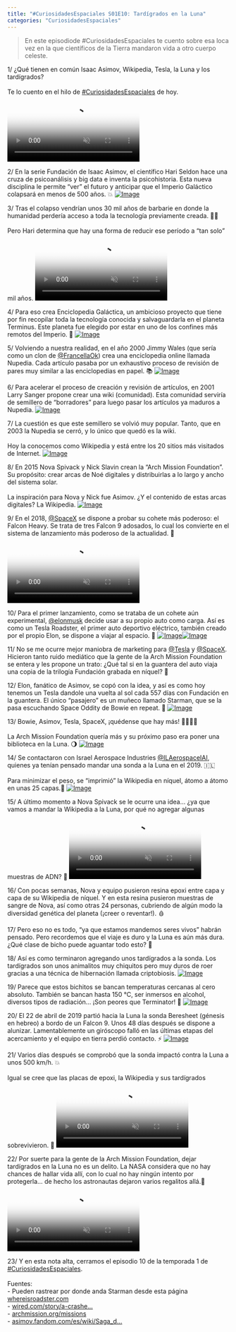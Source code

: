 ```yaml
---
title: "#CuriosidadesEspaciales S01E10: Tardígrados en la Luna"
categories: "CuriosidadesEspaciales"
---
```

> En este episodiode #CuriosidadesEspaciales te cuento sobre esa loca vez en la que científicos de la Tierra mandaron vida a otro cuerpo celeste.

<div class="card-tweets" dir="auto">
    <p><span class="nop nop-start">1/ </span> ¿Qué tienen en común Isaac Asimov, Wikipedia, Tesla, la Luna y los tardígrados? <br />
<br />
Te lo cuento en el hilo de <a class="entity-hashtag" href="/hashtag/CuriosidadesEspaciales">#CuriosidadesEspaciales</a> de hoy. <span class="entity-video-gif"><video autoplay muted loop controls poster="https://pbs.twimg.com/tweet_video_thumb/EggZUYjU8AE63-w.jpg"><source src="https://video.twimg.com/tweet_video/EggZUYjU8AE63-w.mp4" type="video/mp4"><img alt="Water Bear Tiny GIF" src="https://pbs.twimg.com/tweet_video_thumb/EggZUYjU8AE63-w.jpg"></video></span></p>
    <p><span class="nop nop-start">2/ </span> En la serie Fundación de Isaac Asimov, el científico Hari Seldon hace una cruza de psicoanálisis y big data e inventa la psicohistoria. Esta nueva disciplina le permite “ver” el futuro y anticipar que el Imperio Galáctico colapsará en menos de 500 años. 💥 <span class="entity-image"><a href="https://pbs.twimg.com/media/Egc6LV4WAAQQthI.png" target="_blank"><img alt="Image" src="https://pbs.twimg.com/media/Egc6LV4WAAQQthI.png" data-src="https://pbs.twimg.com/media/Egc6LV4WAAQQthI.png"></a></span></p>
    <p><span class="nop nop-start">3/ </span> Tras el colapso vendrían unos 30 mil años de barbarie en donde la humanidad perdería acceso a toda la tecnología previamente creada. 🦴🔥<br />
<br />
Pero Hari determina que hay una forma de reducir ese período a “tan solo” mil años. <span class="entity-video-gif"><video autoplay muted loop controls poster="https://pbs.twimg.com/tweet_video_thumb/EggZVQpU4AE4GgW.jpg"><source src="https://video.twimg.com/tweet_video/EggZVQpU4AE4GgW.mp4" type="video/mp4"><img alt="Caveman Spongebob Spongegar..." src="https://pbs.twimg.com/tweet_video_thumb/EggZVQpU4AE4GgW.jpg"></video></span></p>
    <p><span class="nop nop-start">4/ </span> Para eso crea Enciclopedia Galáctica, un ambicioso proyecto que tiene por fin recopilar toda la tecnología conocida y salvaguardarla en el planeta Terminus. Este planeta fue elegido por estar en uno de los confines más remotos del Imperio. 🌌 <span class="entity-image"><a href="https://pbs.twimg.com/media/Egc6R74WoAIeCDi.png" target="_blank"><img alt="Image" src="https://pbs.twimg.com/media/Egc6R74WoAIeCDi.png" data-src="https://pbs.twimg.com/media/Egc6R74WoAIeCDi.png"></a></span></p>
    <p><span class="nop nop-start">5/ </span> Volviendo a nuestra realidad, en el año 2000 Jimmy Wales (que sería como un clon de <a class="entity-mention" href="https://twitter.com/FrancellaOk">@FrancellaOk</a>) crea una enciclopedia online llamada Nupedia. Cada artículo pasaba por un exhaustivo proceso de revisión de pares muy similar a las enciclopedias en papel. 📚 <span class="entity-image"><a href="https://pbs.twimg.com/media/Egc6nwCWkAE1bBj.jpg" target="_blank"><img alt="Image" src="https://pbs.twimg.com/media/Egc6nwCWkAE1bBj.jpg" data-src="https://pbs.twimg.com/media/Egc6nwCWkAE1bBj.jpg"></a></span></p>
    <p><span class="nop nop-start">6/ </span> Para acelerar el proceso de creación y revisión de artículos, en 2001 Larry Sanger propone crear una wiki (comunidad). Esta comunidad serviría de semillero de “borradores” para luego pasar los artículos ya maduros a Nupedia. <span class="entity-image"><a href="https://pbs.twimg.com/media/Egc6rOxWsAIOf8v.png" target="_blank"><img alt="Image" src="https://pbs.twimg.com/media/Egc6rOxWsAIOf8v.png" data-src="https://pbs.twimg.com/media/Egc6rOxWsAIOf8v.png"></a></span></p>
    <p><span class="nop nop-start">7/ </span> La cuestión es que este semillero se volvió muy popular. Tanto, que en 2003 la Nupedia se cerró, y lo único que quedó es la wiki. <br />
<br />
Hoy la conocemos como Wikipedia y está entre los 20 sitios más visitados de Internet. <span class="entity-image"><a href="https://pbs.twimg.com/media/Egc6uwzXYAQgjCf.png" target="_blank"><img alt="Image" src="https://pbs.twimg.com/media/Egc6uwzXYAQgjCf.png" data-src="https://pbs.twimg.com/media/Egc6uwzXYAQgjCf.png"></a></span></p>
    <p><span class="nop nop-start">8/ </span> En 2015 Nova Spivack y Nick Slavin crean la “Arch Mission Foundation”. Su propósito: crear arcas de Noé digitales y distribuirlas a lo largo y ancho del sistema solar.<br />
<br />
La inspiración para Nova y Nick fue Asimov. ¿Y el contenido de estas arcas digitales? La Wikipedia. <span class="entity-image"><a href="https://pbs.twimg.com/media/Egc6y63XsAMAmAX.jpg" target="_blank"><img alt="Image" src="https://pbs.twimg.com/media/Egc6y63XsAMAmAX.jpg" data-src="https://pbs.twimg.com/media/Egc6y63XsAMAmAX.jpg"></a></span></p>
    <p><span class="nop nop-start">9/ </span> En el 2018, <a class="entity-mention" href="https://twitter.com/SpaceX">@SpaceX</a> se dispone a probar su cohete más poderoso: el Falcon Heavy. Se trata de tres Falcon 9 adosados, lo cual los convierte en el sistema de lanzamiento más poderoso de la actualidad. 💪 <span class="entity-video-gif"><video autoplay muted loop controls poster="https://pbs.twimg.com/tweet_video_thumb/EggZWqZUMAAWKVI.jpg"><source src="https://video.twimg.com/tweet_video/EggZWqZUMAAWKVI.mp4" type="video/mp4"><img alt="falcon heavy rocket GIF" src="https://pbs.twimg.com/tweet_video_thumb/EggZWqZUMAAWKVI.jpg"></video></span></p>
    <p><span class="nop nop-start">10/ </span> Para el primer lanzamiento, como se trataba de un cohete aún experimental, <a class="entity-mention" href="https://twitter.com/elonmusk">@elonmusk</a> decide usar a su propio auto como carga. Así es como un Tesla Roadster, el primer auto deportivo eléctrico, también creado por el propio Elon, se dispone a viajar al espacio. 🚗 <span class="row justify-content-center entity-multiple-2"><span class="col-md-6"><span class="entity-image"><a href="https://pbs.twimg.com/media/Egc6-tiWsAIGN-S.png" target="_blank"><img alt="Image" src="https://pbs.twimg.com/media/Egc6-tiWsAIGN-S.png" data-src="https://pbs.twimg.com/media/Egc6-tiWsAIGN-S.png"></a></span></span><span class="col-md-6"><span class="entity-image"><a href="https://pbs.twimg.com/media/Egc6_xEXYAMTJkp.jpg" target="_blank"><img alt="Image" src="https://pbs.twimg.com/media/Egc6-tiWsAIGN-S.png" data-src="https://pbs.twimg.com/media/Egc6_xEXYAMTJkp.jpg"></a></span></span></span></p>
    <p><span class="nop nop-start">11/ </span> No se me ocurre mejor maniobra de marketing para <a class="entity-mention" href="https://twitter.com/Tesla">@Tesla</a> y <a class="entity-mention" href="https://twitter.com/SpaceX">@SpaceX</a>. Hicieron tanto ruido mediático que la gente de la Arch Mission Foundation se entera y les propone un trato: ¿Qué tal si en la guantera del auto viaja una copia de la trilogía Fundación grabada en níquel? 📗</p>
    <p><span class="nop nop-start">12/ </span> Elon, fanático de Asimov, se copó con la idea, y así es como hoy tenemos un Tesla dandole una vuelta al sol cada 557 días con Fundación en la guantera. El único “pasajero” es un muñeco llamado Starman, que se la pasa escuchando Space Oddity de Bowie en repeat. 🎸 <span class="entity-image"><a href="https://pbs.twimg.com/media/Egc7gFvX0AE0yo6.jpg" target="_blank"><img alt="Image" src="https://pbs.twimg.com/media/Egc7gFvX0AE0yo6.jpg" data-src="https://pbs.twimg.com/media/Egc7gFvX0AE0yo6.jpg"></a></span></p>
    <p><span class="nop nop-start">13/ </span> Bowie, Asimov, Tesla, SpaceX, ¡quédense que hay más! 🎸🌌🚗🚀<br />
<br />
La Arch Mission Foundation quería más y su próximo paso era poner una biblioteca en la Luna. 🌖 <span class="entity-image"><a href="https://pbs.twimg.com/media/Egc7mLIWsAU9rIj.jpg" target="_blank"><img alt="Image" src="https://pbs.twimg.com/media/Egc7mLIWsAU9rIj.jpg" data-src="https://pbs.twimg.com/media/Egc7mLIWsAU9rIj.jpg"></a></span></p>
    <p><span class="nop nop-start">14/ </span> Se contactaron con Israel Aerospace Industries <a class="entity-mention" href="https://twitter.com/ILAerospaceIAI">@ILAerospaceIAI</a>, quienes ya tenían pensado mandar una sonda a la Luna en el 2019. 🇮🇱<br />
<br />
Para minimizar el peso, se “imprimió” la Wikipedia en níquel, átomo a átomo en unas 25 capas.🔬 <span class="entity-image"><a href="https://pbs.twimg.com/media/Egc7ptzXYAAA-bK.jpg" target="_blank"><img alt="Image" src="https://pbs.twimg.com/media/Egc7ptzXYAAA-bK.jpg" data-src="https://pbs.twimg.com/media/Egc7ptzXYAAA-bK.jpg"></a></span></p>
    <p><span class="nop nop-start">15/ </span> A último momento a Nova Spivack se le ocurre una idea… ¿ya que vamos a mandar la Wikipedia a la Luna, por qué no agregar algunas muestras de ADN? 🧬 <span class="entity-video-gif"><video autoplay muted loop controls poster="https://pbs.twimg.com/tweet_video_thumb/EggZYA8VkAA_5MJ.jpg"><source src="https://video.twimg.com/tweet_video/EggZYA8VkAA_5MJ.mp4" type="video/mp4"><img alt="Professor Farnsworth - Evil..." src="https://pbs.twimg.com/tweet_video_thumb/EggZYA8VkAA_5MJ.jpg"></video></span></p>
    <p><span class="nop nop-start">16/ </span> Con pocas semanas, Nova y equipo pusieron resina epoxi entre capa y capa de su Wikipedia de níquel. Y en esta resina pusieron muestras de sangre de Nova, así como otras 24 personas, cubriendo de algún modo la diversidad genética del planeta (¡creer o reventar!). 🩸</p>
    <p><span class="nop nop-start">17/ </span> Pero eso no es todo, “ya que estamos mandemos seres vivos” habrán pensado. Pero recordemos que el viaje es duro y la Luna es aún más dura. ¿Qué clase de bicho puede aguantar todo esto? 🤔</p>
    <p><span class="nop nop-start">18/ </span> Así es como terminaron agregando unos tardígrados a la sonda. Los tardígrados son unos animalitos muy chiquitos pero muy duros de roer gracias a una técnica de hibernación llamada criptobiosis. <span class="entity-image"><a href="https://pbs.twimg.com/media/Egc70RJXsAMjRkO.png" target="_blank"><img alt="Image" src="https://pbs.twimg.com/media/Egc70RJXsAMjRkO.png" data-src="https://pbs.twimg.com/media/Egc70RJXsAMjRkO.png"></a></span></p>
    <p><span class="nop nop-start">19/ </span> Parece que estos bichitos se bancan temperaturas cercanas al cero absoluto. También se bancan hasta 150 °C, ser inmersos en alcohol, diversos tipos de radiación… ¡Son peores que Terminator! 🦾 <span class="entity-image"><a href="https://pbs.twimg.com/media/Egc72-8XYAA7yP3.png" target="_blank"><img alt="Image" src="https://pbs.twimg.com/media/Egc72-8XYAA7yP3.png" data-src="https://pbs.twimg.com/media/Egc72-8XYAA7yP3.png"></a></span></p>
    <p><span class="nop nop-start">20/ </span> El 22 de abril de 2019 partió hacia la Luna la sonda Beresheet (génesis en hebreo) a bordo de un Falcon 9. Unos 48 días después se dispone a alunizar. Lamentablemente un giróscopo falló en las últimas etapas del acercamiento y el equipo en tierra perdió contacto. ⚡️ <span class="entity-image"><a href="https://pbs.twimg.com/media/Egc75SLWsAY8SFW.jpg" target="_blank"><img alt="Image" src="https://pbs.twimg.com/media/Egc75SLWsAY8SFW.jpg" data-src="https://pbs.twimg.com/media/Egc75SLWsAY8SFW.jpg"></a></span></p>
    <p><span class="nop nop-start">21/ </span> Varios días después se comprobó que la sonda impactó contra la Luna a unos 500 km/h. 💥<br />
<br />
Igual se cree que las placas de epoxi, la Wikipedia y sus tardígrados sobrevivieron. 🙌 <span class="entity-video-gif"><video autoplay muted loop controls poster="https://pbs.twimg.com/tweet_video_thumb/Egc8ArwWsAcXem2.jpg"><source src="https://video.twimg.com/tweet_video/Egc8ArwWsAcXem2.mp4" type="video/mp4"><img alt="Video Poster" src="https://pbs.twimg.com/tweet_video_thumb/Egc8ArwWsAcXem2.jpg"></video></span></p>
    <p><span class="nop nop-start">22/ </span> Por suerte para la gente de la Arch Mission Foundation, dejar tardígrados en la Luna no es un delito. La NASA considera que no hay chances de hallar vida allí, con lo cual no hay ningún intento por protegerla… de hecho los astronautas dejaron varios regalitos allá.💩 <span class="entity-video-gif"><video autoplay muted loop controls poster="https://pbs.twimg.com/tweet_video_thumb/EggZZgOUcAEkLV1.jpg"><source src="https://video.twimg.com/tweet_video/EggZZgOUcAEkLV1.mp4" type="video/mp4"><img alt="Poop After Poop GIF" src="https://pbs.twimg.com/tweet_video_thumb/EggZZgOUcAEkLV1.jpg"></video></span></p>
    <p><span class="nop nop-start">23/ </span> Y en esta nota alta, cerramos el episodio 10 de la temporada 1 de <a class="entity-hashtag" href="/hashtag/CuriosidadesEspaciales">#CuriosidadesEspaciales</a>.<br />
<br />
Fuentes:<br />
- Pueden rastrear por donde anda Starman desde esta página<br />
<a class="entity-url" data-preview="true" href="https://www.whereisroadster.com/">whereisroadster.com</a><br />
- <a class="entity-url" data-preview="true" href="https://www.wired.com/story/a-crashed-israeli-lunar-lander-spilled-tardigrades-on-the-moon/">wired.com/story/a-crashe…</a><br />
- <a class="entity-url" data-preview="true" href="https://www.archmission.org/missions">archmission.org/missions</a><br />
- <a class="entity-url" data-preview="true" href="https://asimov.fandom.com/es/wiki/Saga_de_la_Fundaci%C3%B3n">asimov.fandom.com/es/wiki/Saga_d…</a></p>
</div>

